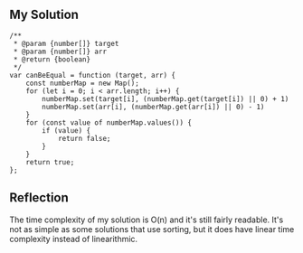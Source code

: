 ## My Solution

```
/**
 * @param {number[]} target
 * @param {number[]} arr
 * @return {boolean}
 */
var canBeEqual = function (target, arr) {
    const numberMap = new Map();
    for (let i = 0; i < arr.length; i++) {
        numberMap.set(target[i], (numberMap.get(target[i]) || 0) + 1)
        numberMap.set(arr[i], (numberMap.get(arr[i]) || 0) - 1)
    }
    for (const value of numberMap.values()) {
        if (value) {
            return false;
        }
    }
    return true;
};
```

## Reflection

The time complexity of my solution is O(n) and it's still fairly readable. It's not as simple as some solutions that use sorting, but it does have linear time complexity instead of linearithmic.
